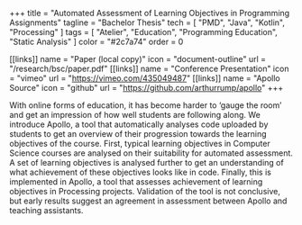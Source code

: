 +++
title = "Automated Assessment of Learning Objectives in Programming Assignments"
tagline = "Bachelor Thesis"
tech = [ "PMD", "Java", "Kotlin", "Processing" ]
tags = [ "Atelier", "Education", "Programming Education", "Static Analysis" ]
color = "#2c7a74"
order = 0

[[links]]
name = "Paper (local copy)"
icon = "document-outline"
url = "/research/bsc/paper.pdf"
[[links]]
name = "Conference Presentation"
icon = "vimeo"
url = "https://vimeo.com/435049487"
[[links]]
name = "Apollo Source"
icon = "github"
url = "https://github.com/arthurrump/apollo"
+++

With online forms of education, it has become harder to ‘gauge the room’ and get an impression of how well students are following along. We introduce Apollo, a tool that automatically analyses code uploaded by students to get an overview of their progression towards the learning objectives of the course. First, typical learning objectives in Computer Science courses are analysed on their suitability for automated assessment. A set of learning objectives is analysed further to get an understanding of what achievement of these objectives looks like in code. Finally, this is implemented in Apollo, a tool that assesses achievement of learning objectives in Processing projects. Validation of the tool is not conclusive, but early results suggest an agreement in assessment between Apollo and teaching assistants.